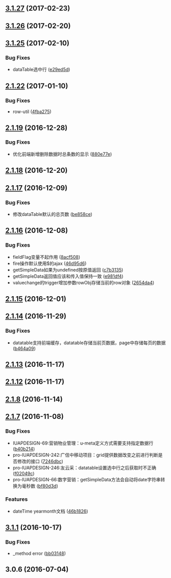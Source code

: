 <a name="3.1.27"></a>
## [3.1.27](https://github.com/iuap-design/kero/compare/v3.1.26...v3.1.27) (2017-02-23)



<a name="3.1.26"></a>
## [3.1.26](https://github.com/iuap-design/kero/compare/v3.1.25...v3.1.26) (2017-02-20)



<a name="3.1.25"></a>
## [3.1.25](https://github.com/iuap-design/kero/compare/v2.1.22...v3.1.25) (2017-02-10)


### Bug Fixes

* dataTable选中行 ([e29ed5d](https://github.com/iuap-design/kero/commit/e29ed5d))



<a name="2.1.22"></a>
## [2.1.22](https://github.com/iuap-design/kero/compare/v2.1.21...v2.1.22) (2017-01-10)


### Bug Fixes

* row-util ([4fba275](https://github.com/iuap-design/kero/commit/4fba275))



<a name="2.1.19"></a>
## [2.1.19](https://github.com/iuap-design/kero/compare/v2.1.18...v2.1.19) (2016-12-28)


### Bug Fixes

* 优化前端新增删除数据时总条数的显示 ([880e77e](https://github.com/iuap-design/kero/commit/880e77e))



<a name="2.1.18"></a>
## [2.1.18](https://github.com/iuap-design/kero/compare/v2.1.17...v2.1.18) (2016-12-20)



<a name="2.1.17"></a>
## [2.1.17](https://github.com/iuap-design/kero/compare/v2.1.16...v2.1.17) (2016-12-09)


### Bug Fixes

* 修改dataTable默认的总页数 ([be858ce](https://github.com/iuap-design/kero/commit/be858ce))



<a name="2.1.16"></a>
## [2.1.16](https://github.com/iuap-design/kero/compare/v2.1.15...v2.1.16) (2016-12-08)


### Bug Fixes

* fieldFlag变量不起作用 ([8acf508](https://github.com/iuap-design/kero/commit/8acf508))
* fire操作默认使用$的ajax ([46d95d6](https://github.com/iuap-design/kero/commit/46d95d6))
* getSimpleData如果为undefined按原值返回 ([c7b3135](https://github.com/iuap-design/kero/commit/c7b3135))
* getSimpleData返回值应该和传入值保持一致 ([e981df4](https://github.com/iuap-design/kero/commit/e981df4))
* valuechange的trigger增加参数rowObj存储当前的row对象 ([2654da4](https://github.com/iuap-design/kero/commit/2654da4))



<a name="2.1.15"></a>
## [2.1.15](https://github.com/iuap-design/kero/compare/v2.1.14...v2.1.15) (2016-12-01)



<a name="2.1.14"></a>
## [2.1.14](https://github.com/iuap-design/kero/compare/v2.1.13...v2.1.14) (2016-11-29)


### Bug Fixes

* datatable支持前端缓存，datatable存储当前页数据，page中存储每页的数据 ([b464a09](https://github.com/iuap-design/kero/commit/b464a09))



<a name="2.1.13"></a>
## [2.1.13](https://github.com/iuap-design/kero/compare/v2.1.12...v2.1.13) (2016-11-17)



<a name="2.1.12"></a>
## [2.1.12](https://github.com/iuap-design/kero/compare/v2.1.9...v2.1.12) (2016-11-17)



<a name="2.1.8"></a>
## [2.1.8](https://github.com/iuap-design/kero/compare/v2.1.7...v2.1.8) (2016-11-14)



<a name="2.1.7"></a>
## [2.1.7](https://github.com/iuap-design/kero/compare/v3.1.1...v2.1.7) (2016-11-08)


### Bug Fixes

* IUAPDESIGN-69:营销物业管理：u-meta定义方式需要支持指定数据行 ([b40b214](https://github.com/iuap-design/kero/commit/b40b214))
* pro-IUAPDESIGN-242:广信中移动项目：grid提供数据改变之前进行判断是否修改的接口 ([7246dbc](https://github.com/iuap-design/kero/commit/7246dbc))
* pro-IUAPDESIGN-246:友云采：datatable设置选中行之后获取时不正确 ([f02049c](https://github.com/iuap-design/kero/commit/f02049c))
* pro-IUAPDESIGN-66:数字营销：getSimpleData方法会自动将date字符串转换为毫秒数 ([bf80d3d](https://github.com/iuap-design/kero/commit/bf80d3d))


### Features

* dateTime yearmonth文档 ([46b1826](https://github.com/iuap-design/kero/commit/46b1826))



<a name="3.1.1"></a>
## [3.1.1](https://github.com/iuap-design/kero/compare/v3.0.6...v3.1.1) (2016-10-17)


### Bug Fixes

* _method error ([bb03148](https://github.com/iuap-design/kero/commit/bb03148))



<a name="3.0.6"></a>
## 3.0.6 (2016-07-04)



